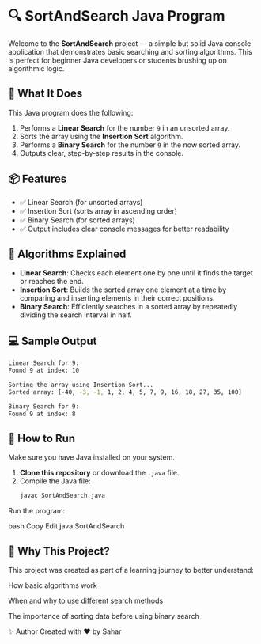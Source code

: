 # 🔍 SortAndSearch Java Program

Welcome to the **SortAndSearch** project — a simple but solid Java console application that demonstrates basic searching and sorting algorithms. This is perfect for beginner Java developers or students brushing up on algorithmic logic. 

## 🚀 What It Does

This Java program does the following:

1. Performs a **Linear Search** for the number `9` in an unsorted array.
2. Sorts the array using the **Insertion Sort** algorithm.
3. Performs a **Binary Search** for the number `9` in the now sorted array.
4. Outputs clear, step-by-step results in the console.

## 📦 Features

- ✅ Linear Search (for unsorted arrays)
- ✅ Insertion Sort (sorts array in ascending order)
- ✅ Binary Search (for sorted arrays)
- ✅ Output includes clear console messages for better readability

## 🧠 Algorithms Explained

- **Linear Search**: Checks each element one by one until it finds the target or reaches the end.
- **Insertion Sort**: Builds the sorted array one element at a time by comparing and inserting elements in their correct positions.
- **Binary Search**: Efficiently searches in a sorted array by repeatedly dividing the search interval in half.

## 💻 Sample Output
```bash
Linear Search for 9:
Found 9 at index: 10

Sorting the array using Insertion Sort...
Sorted array: [-40, -3, -1, 1, 2, 4, 5, 7, 9, 16, 18, 27, 35, 100]

Binary Search for 9:
Found 9 at index: 8
```
## 📁 How to Run

Make sure you have Java installed on your system.

1. **Clone this repository** or download the `.java` file.
2. Compile the Java file:
   ```bash
   javac SortAndSearch.java
Run the program:

bash
Copy
Edit
java SortAndSearch

## 🌱 Why This Project?
This project was created as part of a learning journey to better understand:

How basic algorithms work

When and why to use different search methods

The importance of sorting data before using binary search

✨ Author
Created with ❤️ by Sahar


